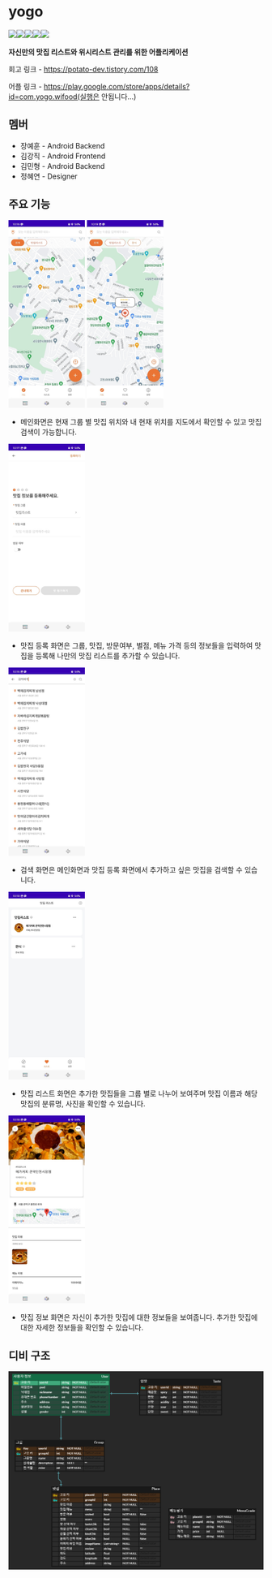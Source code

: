 # yogo

<img src="https://img.shields.io/badge/kotlin-7F52FF?style=flat-square&logo=kotlin&logoColor=white"/><img src="https://img.shields.io/badge/android-3DDC84?style=flat-square&logo=android&logoColor=white"/><img src="https://img.shields.io/badge/jetpack compose-4285F4?style=flat-square&logo=jetpack-compose&logoColor=white"/><img src="https://img.shields.io/badge/firebase-FFCA28?style=flat-square&logo=firebase&logoColor=white"/><img src="https://img.shields.io/badge/figma-F24E1E?style=flat-square&logo=figma&logoColor=white"/>

**자신만의 맛집 리스트와 위시리스트 관리를 위한 어플리케이션**

회고 링크 - https://potato-dev.tistory.com/108

어플 링크 - https://play.google.com/store/apps/details?id=com.yogo.wifood(실행은 안됩니다...)

## 멤버

- 장예훈 - Android Backend
- 김강직 - Android Frontend
- 김민형 - Android Backend
- 정혜연 - Designer

## 주요 기능

<img src="images/1678368064847.png" width="30%" height="30%"/>

<img src="images/1678369039673.png" width="30%" height="30%"/>

- 메인화면은 현재 그룹 별 맛집 위치와 내 현재 위치를 지도에서 확인할 수 있고 맛집 검색이 가능합니다.

<img src="images/1678368573398.png" width="30%" height="30%"/>



- 맛집 등록 화면은 그룹, 맛집, 방문여부, 별점, 메뉴 가격 등의 정보들을 입력하여 맛집을 등록해 나만의 맛집 리스트를 추가할 수 있습니다.

<img src="images/1678368723309.png" width="30%" height="30%"/>

- 검색 화면은 메인화면과 맛집 등록 화면에서 추가하고 싶은 맛집을 검색할 수 있습니다.

<img src="images/1678368861459.png" width="30%" height="30%"/>

- 맛집 리스트 화면은 추가한 맛집들을 그룹 별로 나누어 보여주며 맛집 이름과 해당 맛집의 분류명, 사진을 확인할 수 있습니다.

<img src="images/1678368961773.png" width="30%" height="30%"/>

- 맛집 정보 화면은 자신이 추가한 맛집에 대한 정보들을 보여줍니다. 추가한 맛집에 대한 자세한 정보들을 확인할 수 있습니다.

## 디비 구조

![1678369119240](images/1678369119240.png)